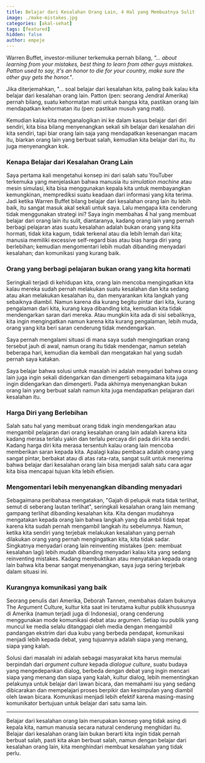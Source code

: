 ```yaml
---
title: Belajar dari Kesalahan Orang Lain, 4 Hal yang Membuatnya Sulit
image: ./make-mistakes.jpg
categories: [akal-sehat]
tags: [featured]
hidden: false
author: empeje
---
```


Warren Buffet, investor-miliuner terkemuka pernah bilang, _"... about learning from your mistakes, best thing to learn from other guys mistakes. Patton used to say, it's an honor to die for your country, make sure the other guy gets the honor."_.

Jika diterjemahkan, "... soal belajar dari kesalahan kita, paling baik kalau kita belajar dari kesalahan orang lain. Patton (pen: seorang Jendral Amerika) pernah bilang, suatu kehormatan mati untuk bangsa kita, pastikan orang lain mendapatkan kehormatan itu (pen: pastikan musuh yang mati).

Kemudian kalau kita menganalogikan ini ke dalam kasus belajar dari diri sendiri, kita bisa bilang menyenangkan sekali sih belajar dari kesalahan diri kita sendiri, tapi biar orang lain saja yang mendapatkan kesenangan macam itu, biarkan orang lain yang berbuat salah, kemudian kita belajar dari itu, itu juga menyenangkan kok.

### Kenapa Belajar dari Kesalahan Orang Lain

Saya pertama kali mengetahui konsep ini dari salah satu YouTuber terkemuka yang menjelaskan bahwa manusia itu _simulation machine_ atau mesin simulasi, kita bisa menggunakan kepala kita untuk membayangkan kemungkinan, memprediksi suatu keadaan dari informasi yang kita terima. Jadi ketika Warren Buffet bilang belajar dari kesalahan orang lain itu lebih baik, itu sangat masuk akal sekali untuk saya. Lalu mengapa kita cenderung tidak menggunakan strategi ini? Saya ingin membahas 4 hal yang membuat belajar dari orang lain itu sulit, diantaranya, kadang orang lain yang pernah berbagi pelajaran atas suatu kesalahan adalah bukan orang yang kita hormati, tidak kita kagum, tidak terkenal atau dia lebih lemah dari kita; manusia memiliki excessive self-regard bias atau bias harga diri yang berlebihan; kemudian mengomentari lebih mudah dibanding menyadari kesalahan; dan komunikasi yang kurang baik.

### Orang yang berbagi pelajaran bukan orang yang kita hormati

Seringkali terjadi di kehidupan kita, orang lain mencoba mengingatkan kita kalau mereka sudah pernah melakukan suatu kesalahan dan kita sedang atau akan melakukan kesalahan itu, dan menyarankan kita langkah yang sebaiknya diambil. Namun karena dia kurang begitu pintar dari kita, kurang pengalaman dari kita, kurang kaya dibanding kita, kemudian kita tidak mendengarkan saran dari mereka. Atau mungkin kita ada di sisi sebaliknya, kita ingin mengingatkan namun karena kita kurang pengalaman, lebih muda, orang yang kita beri saran cenderung tidak mendengarkan.

Saya pernah mengalami situasi di mana saya sudah mengingatkan orang tersebut jauh di awal, namun orang itu tidak mendengar, namun setelah beberapa hari, kemudian dia kembali dan mengatakan hal yang sudah pernah saya katakan.

Saya belajar bahwa solusi untuk masalah ini adalah menyadari bahwa orang lain juga ingin sekali didengarkan dan dimengerti sebagaimana kita juga ingin didengarkan dan dimengerti. Pada akhirnya menyenangkan bukan orang lain yang berbuat salah namun kita juga mendapatkan pelajaran dari kesalahan itu.

### Harga Diri yang Berlebihan

Salah satu hal yang membuat orang tidak ingin mendengarkan atau mengambil pelajaran dari orang kesalahan orang lain adalah karena kita kadang merasa terlalu yakin dan terlalu percaya diri pada diri kita sendiri. Kadang harga diri kita merasa tersentuh kalau orang lain mencoba memberikan saran kepada kita. Apalagi kalau pembaca adalah orang yang sangat pintar, berbakat atau di atas rata-rata, sangat sulit untuk menerima bahwa belajar dari kesalahan orang lain bisa menjadi salah satu cara agar kita bisa mencapai tujuan kita lebih efisien.

### Mengomentari lebih menyenangkan dibanding menyadari

Sebagaimana peribahasa mengatakan, "Gajah di pelupuk mata tidak terlihat, semut di seberang lautan terlihat", seringkali kesalahan orang lain memang gampang terlihat dibanding kesalahan kita. Kita dengan mudahnya mengatakan kepada orang lain bahwa langkah yang dia ambil tidak tepat karena kita sudah pernah mengambil langkah itu sebelumnya. Namun, ketika kita sendiri yang terjebak melakukan kesalahan yang pernah dilakukan orang yang pernah mengingatkan kita, kita tidak sadar. Singkatnya menyadari orang lain reinventing mistakes (pen: membuat kesalahan lagi) lebih mudah dibanding menyadari kalau kita yang sedang reinventing mistakes. Kadang membuktikan atau menyatakan kepada orang lain bahwa kita benar sangat menyenangkan, saya juga sering terjebak dalam situasi ini.

### Kurangnya komunikasi yang baik

Seorang penulis dari Amerika, Deborah Tannen, membahas dalam bukunya The Argument Culture, kultur kita saat ini terutama kultur publik khususnya di Amerika (namun terjadi juga di Indonesia), orang cenderung menggunakan mode komunikasi debat atau argumen. Setiap isu publik yang muncul ke media selalu ditanggapi oleh media dengan mengambil pandangan ekstrim dari dua kubu yang berbeda pendapat, komunikasi menjadi lebih kepada debat, yang tujuannya adalah siapa yang menang, siapa yang kalah.

Solusi dari masalah ini adalah sebagai masyarakat kita harus memulai berpindah dari _argument culture_ kepada _dialogue culture_, suatu budaya yang mengedepankan dialog, berbeda dengan debat yang ingin mencari siapa yang menang dan siapa yang kalah, kultur dialog, lebih mementingkan pelakunya untuk belajar dari lawan bicara, dan memahami isu yang sedang dibicarakan dan mempelajari proses berpikir dan kesimpulan yang diambil oleh lawan bicara. Komunikasi menjadi lebih efektif karena masing-masing komunikator bertujuan untuk belajar dari satu sama lain.

---

Belajar dari kesalahan orang lain merupakan konsep yang tidak asing di kepala kita, namun manusia secara natural cenderung menghidari itu. Belajar dari kesalahan orang lain bukan berarti kita ingin tidak pernah berbuat salah, pasti kita akan berbuat salah, namun dengan belajar dari kesalahan orang lain, kita menghindari membuat kesalahan yang tidak perlu.
